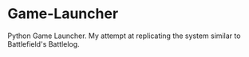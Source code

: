 # Game-Launcher
Python Game Launcher. My attempt at replicating the system similar to Battlefield's Battlelog.

